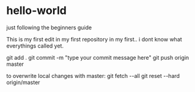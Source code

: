 # hello-world
just following the beginners guide

This is my first edit in my first repository in my first.. i dont know what everythings called yet. 





git add .
git commit -m "type your commit message here"
git push origin master


to overwrite local changes with master:
git fetch --all
git reset --hard origin/master
